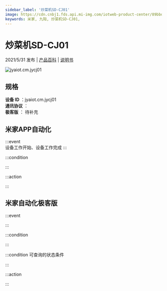 ```yaml
---
sidebar_label: '炒菜机SD-CJ01'
image: https://cdn.cnbj1.fds.api.mi-img.com/iotweb-product-center/89bbd3de1e260eeb7d3453578860a256_168-1.png?GalaxyAccessKeyId=AKVGLQWBOVIRQ3XLEW&Expires=9223372036854775807&Signature=Ib62QeHpQi6379BpVo+eHPpH+ws=
keywords: 米家, 九阳, 炒菜机SD-CJ01, 
---
```

# 炒菜机SD-CJ01

2021/5/31 发布 | [产品百科](https://home.mi.com/webapp/content/baike/product/index.html?model=jyaiot.cm.jycj01/) | [说明书](https://home.mi.com/views/introduction.html?model=jyaiot.cm.jycj01&region=cn)

![jyaiot.cm.jycj01](https://cdn.cnbj1.fds.api.mi-img.com/iotweb-product-center/89bbd3de1e260eeb7d3453578860a256_168-1.png?GalaxyAccessKeyId=AKVGLQWBOVIRQ3XLEW&Expires=9223372036854775807&Signature=Ib62QeHpQi6379BpVo+eHPpH+ws=)

## 规格  
> 
**设备 ID** ：jyaiot.cm.jycj01  
**通讯协议** ：  
**极客版**  ： 待补充 


## 米家APP自动化  

:::event  
设备工作开始、设备工作完成
:::

:::condition  

:::

:::action   

:::

## 米家自动化极客版  

:::event  

:::

:::condition  

:::

:::condition 可查询的状态条件  

:::

:::action  

:::

        

